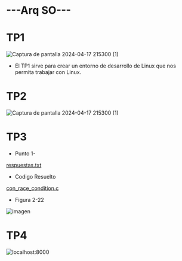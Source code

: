 # ---Arq SO---

     
# TP1
![Captura de pantalla 2024-04-17 215300 (1)](https://github.com/M2ri7/ASO2024TPs/blob/d11a60a2e9c6d29536d0cc0d130372f4df7718cb/TP1/331394890-23ee1416-d54c-4592-a1eb-76f46ca2a79d.png)

* El TP1 sirve para crear un entorno de desarrollo de Linux que nos permita trabajar con Linux.


# TP2

![Captura de pantalla 2024-04-17 215300 (1)](https://github.com/M2ri7/ASO2024TP/assets/167377199/8c269fe5-8726-47b3-adb2-55a34a34797f)



# TP3

* Punto 1-

[respuestas.txt](/TP3/respuestas.txt)



* Codigo Resuelto
  
[con_race_condition.c](/TP3/con_race_condition.c)



* Figura 2-22



![imagen](https://github.com/M2ri7/ASO2024TP/assets/167377199/2847bf73-fba8-4ac7-bbf6-d0508e3f9206)




# TP4

![localhost:8000](https://github.com/M2ri7/ASO2024TPs/blob/main/TP4/1.png)




